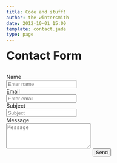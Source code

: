 ```yaml
---
title: Code and stuff!
author: the-wintersmith
date: 2012-10-01 15:00
template: contact.jade
type: page
---
```

<div>
<h3 class="t-center" style="font-size: 30px;margin: 10px 0 30px">Contact Form
</h3>
</div>
<div id="contact_form">
<form name="form1" id="ff" method="post" action="contact.php">
<label class="row">
<div class="col-24">
<div class="form-heading">Name</div>
<input name="name" id="name" placeholder="Enter name" required="required" type="text">
</div>
<div class="col-24">
<div class="form-heading">Email</div>
<input name="email" id="email" placeholder="Enter email" required="required" type="email">
</div>
<div class="col-24">
<div class="form-heading">Subject</div>
<input name="subject" id="subject" placeholder="Subject" required="required" type="text">
</div>
</label>
<label class="row">
<div class="col-24">
<div class="form-heading">Message</div>
<textarea name="message" id="message" class="form-control" rows="4" cols="25" required="required" placeholder="Message"></textarea>
</div>
</label>
<center><input class="sendButton" name="submitcontact" value="Send" type="submit"></center>
</form>
</div>



